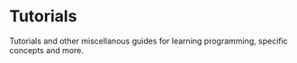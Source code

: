 # Tutorials

Tutorials and other miscellanous guides for learning programming, specific concepts and more. 
